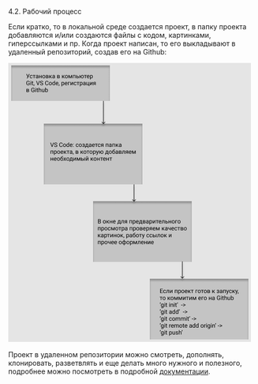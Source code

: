 4.2. Рабочий процесс

Если кратко, то в локальной среде создается проект, в папку проекта добавляются и/или создаются файлы с кодом, картинками, гиперссылками и пр. Когда проект написан, то его выкладывают в удаленный репозиторий, создав его на Github:  

![workflow](./assets/workflow.png)

Проект в удаленном репозитории можно смотреть, дополнять, клонировать, разветвлять и еще делать много нужного и полезного, подробнее можно посмотреть в подробной [документации](https://git-scm.com/docs). 